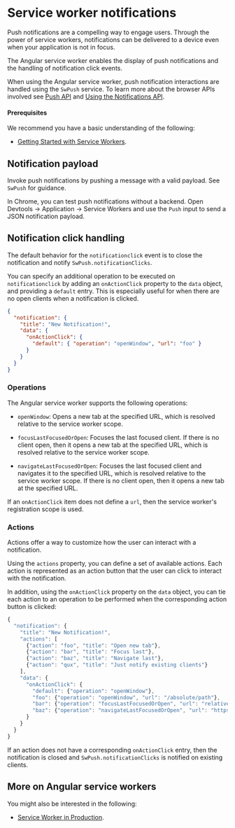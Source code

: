# Service worker notifications

Push notifications are a compelling way to engage users. Through the power of service workers, notifications can be delivered to a device even when your application is not in focus.

The Angular service worker enables the display of push notifications and the handling of notification click events.

<div class="alert is-helpful">

When using the Angular service worker, push notification interactions are handled using the `SwPush` service.
To learn more about the browser APIs involved see [Push API](https://developer.mozilla.org/en-US/docs/Web/API/Push_API) and [Using the Notifications API](https://developer.mozilla.org/en-US/docs/Web/API/Notifications_API/Using_the_Notifications_API).

</div>

#### Prerequisites

We recommend you have a basic understanding of the following:

- [Getting Started with Service Workers](guide/service-worker-getting-started).

## Notification payload

Invoke push notifications by pushing a message with a valid payload. See `SwPush` for guidance.

<div class="alert is-helpful">

In Chrome, you can test push notifications without a backend.
Open Devtools -> Application -> Service Workers and use the `Push` input to send a JSON notification payload.

</div>

## Notification click handling

The default behavior for the `notificationclick` event is to close the notification and notify `SwPush.notificationClicks`.

You can specify an additional operation to be executed on `notificationclick` by adding an `onActionClick` property to the `data` object, and providing a `default` entry. This is especially useful for when there are no open clients when a notification is clicked.

```json
{
  "notification": {
    "title": "New Notification!",
    "data": {
      "onActionClick": {
        "default": { "operation": "openWindow", "url": "foo" }
      }
    }
  }
}
```

### Operations

The Angular service worker supports the following operations:

- `openWindow`: Opens a new tab at the specified URL, which is resolved relative to the service worker scope.

- `focusLastFocusedOrOpen`: Focuses the last focused client. If there is no client open, then it opens a new tab at the specified URL, which is resolved relative to the service worker scope.

- `navigateLastFocusedOrOpen`: Focuses the last focused client and navigates it to the specified URL, which is resolved relative to the service worker scope. If there is no client open, then it opens a new tab at the specified URL.

<div class="alert is-important">

If an `onActionClick` item does not define a `url`, then the service worker's registration scope is used.

</div>

### Actions

Actions offer a way to customize how the user can interact with a notification.

Using the `actions` property, you can define a set of available actions. Each action is represented as an action button that the user can click to interact with the notification.

In addition, using the `onActionClick` property on the `data` object, you can tie each action to an operation to be performed when the corresponding action button is clicked:

```ts
{
  "notification": {
    "title": "New Notification!",
    "actions": [
      {"action": "foo", "title": "Open new tab"},
      {"action": "bar", "title": "Focus last"},
      {"action": "baz", "title": "Navigate last"},
      {"action": "qux", "title": "Just notify existing clients"}
    ],
    "data": {
      "onActionClick": {
        "default": {"operation": "openWindow"},
        "foo": {"operation": "openWindow", "url": "/absolute/path"},
        "bar": {"operation": "focusLastFocusedOrOpen", "url": "relative/path"},
        "baz": {"operation": "navigateLastFocusedOrOpen", "url": "https://other.domain.com/"}
      }
    }
  }
}
```

<div class="alert is-important">

If an action does not have a corresponding `onActionClick` entry, then the notification is closed and `SwPush.notificationClicks` is notified on existing clients.

</div>

## More on Angular service workers

You might also be interested in the following:

- [Service Worker in Production](guide/service-worker-devops).
